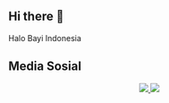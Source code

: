 ## Hi there 👋
Halo Bayi Indonesia

## Media Sosial
<p align='center'>
  <a href="https://www.linkedin.com/company/halo-bayi-indonesia/">
    <img src="https://img.shields.io/static/v1?label=LinkedIn&message=Halo%20Bayi%20Indonesia&color=0072b1&style=for-the-badge&logo=linkedin&logoColor=white" />
  </a>
    <a href="https://www.github.com/hallobayi/">
    <img src="https://img.shields.io/static/v1?label=Github&message=Halo%20Bayi%20Indonesia&color=0088c1&style=for-the-badge&logo=github&logoColor=white" />
  </a>
</p>
